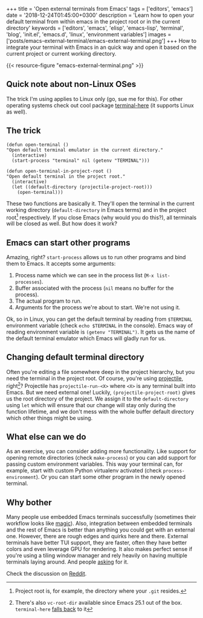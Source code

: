 +++
title = 'Open external terminals from Emacs'
tags = ['editors', 'emacs']
date = '2018-12-24T01:45:00+0300'
description = 'Learn how to open your default terminal from within emacs in the project root or in the current directory'
keywords = ['editors', 'emacs', 'elisp', 'emacs-lisp', 'terminal', 'blog', 'init.el', 'emacs.d', 'linux', 'environment variables']
images = ['posts/emacs-external-terminal/emacs-external-terminal.png']
+++
How to integrate your terminal with Emacs in an quick way and open it based on
the current project or current working directory.

<!--more-->
{{< resource-figure "emacs-external-terminal.png" >}}
## Quick note about non-Linux OSes
The trick I'm using applies to Linux only (go, sue me for this). For other
operating systems check out cool package
[terminal-here](https://github.com/davidshepherd7/terminal-here) (it
supports Linux as well).

## The trick
```elisp
(defun open-terminal ()
"Open default terminal emulator in the current directory."
  (interactive)
  (start-process "terminal" nil (getenv "TERMINAL")))

(defun open-terminal-in-project-root ()
"Open default terminal in the project root."
  (interactive)
  (let ((default-directory (projectile-project-root)))
    (open-terminal)))
```

These two functions are basically it. They'll open the terminal in the
current working directory (`default-directory` in Emacs terms) and in
the project root[^1] respectively. If you close Emacs (why would you do
this?), all terminals will be closed as well. But how does it work?

## Emacs can start other programs
Amazing, right? `start-process` allows us to run other programs and
bind them to Emacs. It accepts some arguments:

1. Process name which we can see in the process list (`M-x list-processes`).
2. Buffer associated with the process (`nil` means no buffer for the process).
3. The actual program to run.
4. Arguments for the process we're about to start. We're not using it.

Ok, so in Linux, you can get the default terminal by reading from
`$TERMINAL` environment variable (check `echo $TERMINAL` in the console). Emacs way of reading environment variable is
`(getenv "TERMINAL")`. It gets us the name of the default
terminal emulator which Emacs will gladly run for us.

## Changing default terminal directory
Often you're editing a file somewhere deep in the project hierarchy,
but you need the terminal in the project root. Of course, you're using
[projectile](https://github.com/bbatsov/projectile), right[^2]? Projectile
has `projectile-run-<X>` where `<X>` is any terminal built
into Emacs. But we need external one! Luckily,
`(projectile-project-root)` gives us the root directory of the
project. We assign it to the `default-directory` using `let` which
will ensure that our change will stay only during the function
lifetime, and we don't mess with the whole buffer default directory
which other things might be using.

## What else can we do
As an exercise, you can consider adding more functionality. Like
support for opening remote directories (check `make-process`) or you
can add support for passing custom environment variables. This way
your terminal can, for example, start with custom Python virtualenv
activated (check `process-environment`). Or you can start some other
program in the newly opened terminal.

## Why bother
Many people use embedded Emacs terminals successfully (sometimes their
workflow looks like
[magic](https://www.youtube.com/watch?v=RhYNu6i_uY4)). Also, integration
between embedded terminals and the rest of Emacs is better than
anything you could get with an external one. However, there are rough
edges and quirks here and there. External terminals have better TUI
support, they are faster, often they have better colors and even
leverage GPU for rendering. It also makes perfect sense if you're
using a tiling window manager and rely heavily on having multiple
terminals laying around. And people
[asking](https://emacs.stackexchange.com/q/7650/13740) for it.

Check the discussion on [Reddit](https://www.reddit.com/r/emacs/comments/a8zk79/blog_using_emacs_with_external_terminals/).

[^1]: Project root is, for example, the directory where your `.git` resides.
[^2]: There's also `vc-root-dir` available since Emacs 25.1 out of the box. `terminal-here` [falls back](https://github.com/davidshepherd7/terminal-here/blob/master/terminal-here.el#L151) to it

